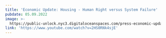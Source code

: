 ```yaml
---
title: 'Economic Update: Housing - Human Right versus System Failure'
pubdate: 05.09.2022
image: >-
  https://public-unlock.nyc3.digitaloceanspaces.com/press-economic-update-richard-wolff-logo.png
link: 'https://www.youtube.com/watch?v=2HS0RNk4sjE'
---
```


